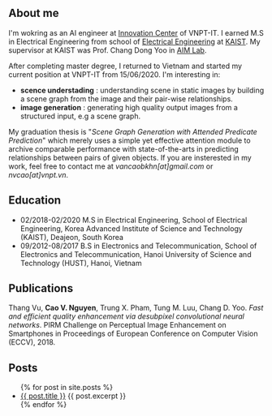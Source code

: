 ## About me
I'm wokring as an AI engineer at [Innovation Center](icenter.ai) of VNPT-IT. I earned M.S in Electrical Engineering from school of [Electrical Engineering](ee.kaist.ac.kr) at [KAIST](kaist.ac.kr). My supervisor at KAIST was Prof. Chang Dong Yoo in [AIM Lab](slsp.kaist.ac.kr). 

After completing master degree, I returned to Vietnam and started my current position at VNPT-IT from 15/06/2020. I'm interesting in:
* __scence understading__ : understanding scene in static images by building a scene graph from the image and their pair-wise relationships. 
* __image generation__ : generating high quality output images from a structured input, e.g a scene graph. 

My graduation thesis is "*Scene Graph Generation with Attended Predicate Prediction*" which merely uses a simple yet effective attention module to archive comparable performance with state-of-the-arts in predicting relationships between pairs of given objects. If you are insterested in my work, feel free to contact me at *vancaobkhn[at]gmail.com* or *nvcao[at]vnpt.vn*. 

## Education
* 02/2018-02/2020 M.S in Electrical Engineering, School of Electrical Engineering, Korea Advanced Institute of Science and Technology (KAIST), Deajeon, South Korea
* 09/2012-08/2017 B.S in Electronics and Telecommunication, School of Electronics and Telecommunication, Hanoi University of Science and Technology (HUST), Hanoi, Vietnam

## Publications

Thang Vu, **Cao V. Nguyen**, Trung X. Pham, Tung M. Luu, Chang D. Yoo. *Fast and efficient quality enhancement
via desubpixel convolutional neural networks*. PIRM Challenge on Perceptual Image Enhancement on Smartphones in Proceedings of European Conference on Computer Vision (ECCV), 2018.

## Posts
<ul>
  {% for post in site.posts %}
    <li>
      <a href="{{ post.url }}">{{ post.title }}</a>
      {{ post.excerpt }}
    </li>
  {% endfor %}
</ul>